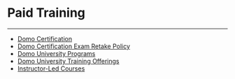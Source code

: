 


Paid Training
=============
***
* [Domo Certification](../../raw_kb/article/domo_certification/index.html)
* [Domo Certification Exam Retake Policy](../../raw_kb/article/domo_certification_exam_retake_policy/index.html)
* [Domo University Programs](../../raw_kb/article/domo_university_programs/index.html)
* [Domo University Training Offerings](../../raw_kb/article/domo_university_training_offerings/index.html)
* [Instructor-Led Courses](../../raw_kb/article/instructorled_courses/index.html)
